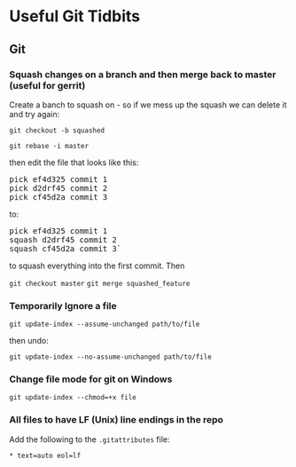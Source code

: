 Useful Git Tidbits
==================

## Git ##

### Squash changes on a branch and then merge back to master (useful for gerrit) ###
Create a banch to squash on - so if we mess up the squash we can delete it and try again:

`git checkout -b squashed`

`git rebase -i master`

then edit the file that looks like this:

<pre>
pick ef4d325 commit 1
pick d2drf45 commit 2
pick cf45d2a commit 3
</pre>

to:

<pre>
pick ef4d325 commit 1
squash d2drf45 commit 2
squash cf45d2a commit 3`
</pre>

to squash everything into the first commit. Then

`git checkout master`
`git merge squashed_feature`


### Temporarily Ignore a file ###
`git update-index --assume-unchanged path/to/file`

then undo:

`git update-index --no-assume-unchanged path/to/file`


### Change file mode for git on Windows ###
`git update-index --chmod=+x file`

### All files to have LF (Unix) line endings in the repo ###
Add the following to the `.gitattributes` file:

`* text=auto eol=lf`
